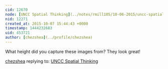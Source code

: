 ```yaml
---
cid: 12670
node: [UNCC Spatial Thinking](../notes/rmill105/10-06-2015/uncc-spatial-thinking)
nid: 12271
created_at: 2015-10-07 15:44:43 +0000
timestamp: 1444232683
uid: 453721
author: [chezshea](../profile/chezshea)
---
```


What height did you capture these images from? They look great!

[chezshea](../profile/chezshea) replying to: [UNCC Spatial Thinking](../notes/rmill105/10-06-2015/uncc-spatial-thinking)

